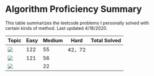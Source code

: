 # Algorithm Proficiency Summary

This table summarizes the leetcode problems I personally solved with certain kinds of method. Last updated 4/18/2020.

|Topic|Easy|Medium|Hard|Total Solved|
|-----|----|------|----|-----|
|![](https://img.shields.io/badge/Dynamic-Programming-brightgreen.svg)|122|55|42，72|
|![](https://img.shields.io/badge/Greedy-Algorithm-blue.svg)|121|56||
|![](https://img.shields.io/badge/BFS-DFS-orange.svg)||22||

